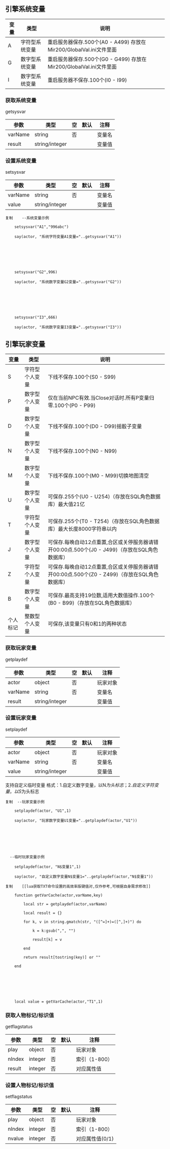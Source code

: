 ## 引擎系统变量

| 变量 | 类型           | 说明                                                               |
| ---- | -------------- | ------------------------------------------------------------------ |
| A    | 字符型系统变量 | 重启服务器保存.500个(A0 - A499) 存放在Mir200/GlobalVal.ini文件里面 |
| G    | 数字型系统变量 | 重启服务器保存.500个(G0 - G499) 存放在Mir200/GlobalVal.ini文件里面 |
| I    | 数字型系统变量 | 重启服务器不保存.100个(I0 - I99)                                   |

### 获取系统变量

getsysvar

| 参数    | 类型           | 空  | 默认 | 注释   |
| ------- | -------------- | --- | ---- | ------ |
| varName | string         | 否  |      | 变量名 |
| result  | string/integer |     |      | 变量值 |

### 设置系统变量

setsysvar

| 参数    | 类型           | 空  | 默认 | 注释   |
| ------- | -------------- | --- | ---- | ------ |
| varName | string         | 否  |      | 变量名 |
| value   | string/integer |     |      | 变量值 |

```
复制    --系统变量示例

    setsysvar("A1","996abc")

    say(actor, "系统字符变量A1变量="..getsysvar("A1"))







    setsysvar("G2",996)

    say(actor, "系统数字变量G2变量="..getsysvar("G2"))







    setsysvar("I3",666)

    say(actor, "系统数字变量I3变量="..getsysvar("I3"))
```

## 引擎玩家变量

| 变量     | 类型           | 说明                                                                                          |
| -------- | -------------- | --------------------------------------------------------------------------------------------- |
| S        | 字符型个人变量 | 下线不保存.100个(S0 - S99)                                                                    |
| P        | 数字型个人变量 | 仅在当前NPC有效.当Close对话时.所有P变量归零.100个(P0 - P99)                                   |
| D        | 数字型个人变量 | 下线不保存.100个(D0 - D99)摇骰子变量                                                          |
| N        | 数字型个人变量 | 下线不保存.100个(N0 - N99)                                                                    |
| M        | 数字型个人变量 | 下线不保存.100个(M0 - M99)切换地图清空                                                        |
| U        | 数字型个人变量 | 可保存.255个(U0 - U254)（存放在SQL角色数据库）最大值21亿                                      |
| T        | 字符型个人变量 | 可保存.255个(T0 - T254)（存放在SQL角色数据库）最大长度8000字符串以内                          |
| J        | 数字型个人变量 | 可保存.每晚自动12点重置,合区或关停服务器请错开00:00点.500个(J0 - J499)（存放在SQL角色数据库） |
| Z        | 字符型个人变量 | 可保存.每晚自动12点重置,合区或关停服务器请错开00:00点.500个(Z0 - Z499)（存放在SQL角色数据库） |
| B        | 数字型个人变量 | 可保存.最高支持19位数,适用大数值操作.100个(B0 - B99)（存放在SQL角色数据库）                   |
| 个人标记 | 整数型个人变量 | 可保存,该变量只有0和1的两种状态                                                               |

### 获取玩家变量

getplaydef

| 参数    | 类型           | 空  | 默认 | 注释     |
| ------- | -------------- | --- | ---- | -------- |
| actor   | object         | 否  |      | 玩家对象 |
| varName | string         | 否  |      | 变量名   |
| result  | string/integer |     |      | 变量值   |

### 设置玩家变量

setplaydef

| 参数    | 类型           | 空  | 默认 | 注释     |
| ------- | -------------- | --- | ---- | -------- |
| actor   | object         | 否  |      | 玩家对象 |
| varName | string         | 否  |      | 变量名   |
| value   | string/integer |     |      | 变量值   |

支持自定义临时变量
格式：1.自定义数字变量，以N$为头标志；
 2.自定义字符变量，以S$为头标志

```
复制  --玩家变量示例

    setplaydef(actor, "U1",1)

    say(actor, "玩家数字变量U1变量="..getplaydef(actor,"U1"))







  --临时玩家变量示例

    setplaydef(actor, "N$变量1",1)

    say(actor, "自定义数字变量N$变量1="..getplaydef(actor,"N$变量1"))
```

```
复制    [[lua获取TXT命令设置的高效率版键值对,仅作参考,可根据自身需求修改]]

    function getVarCache(actor,varName,key)

        local str = getplaydef(actor,varName)

        local result = {}

        for k, v in string.gmatch(str, "([^=]+)=([^,]+)") do

            k = k:gsub(",", "")

            result[k] = v

        end

        return result[tostring(key)] or ""

    end







    local value = getVarCache(actor,"T1",1)
```

### 获取人物标记/标识值

getflagstatus

| 参数   | 类型    | 空  | 默认 | 注释          |
| ------ | ------- | --- | ---- | ------------- |
| play   | object  | 否  |      | 玩家对象      |
| nIndex | integer | 否  |      | 索引（1-800） |
| result | integer | 否  |      | 对应属性值    |

### 设置人物标记/标识值

setflagstatus

| 参数   | 类型    | 空  | 默认 | 注释            |
| ------ | ------- | --- | ---- | --------------- |
| play   | object  | 否  |      | 玩家对象        |
| nIndex | integer | 否  |      | 索引（1-800）   |
| nvalue | integer | 否  |      | 对应属性值(0/1) |

